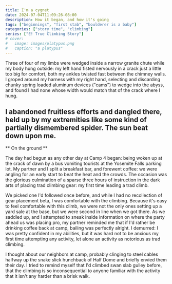 ```yaml
---
title: I'm a cygnet
date: 2024-07-04T11:09:26-08:00
description: How it began, and how it's going
tags: ["beginnings", "first stab", "boulderer is a baby"]
categories: ["story time", "climbing"]
series: ["E! True Climbing Story"]
# cover:
#   image: images/platypus.png
#   caption: "a platypus"
---
```

Three of four of my limbs were wedged inside a narrow granite chute while my body hung outside: my left hand fisted nervously in a crack just a little too big for comfort, both my ankles twisted fast between the chimney walls. I groped around my harness with my right hand, selecting and discarding chunky spring loaded aluminum devices ("cams") to wedge into the abyss, and found I had none whose width would match that of the crack where I hung.

I abandoned fruitless efforts and dangled there, held up by my extremities like some kind of partially dismembered spider. The sun beat down upon me.
---
** On the ground **

The day had begun as any other day at Camp 4 began: being woken up at the crack of dawn by a bus vomiting tourists at the Yosemite Falls parking lot. My partner and I split a breakfast bar, and forewent coffee: we were angling for an early start to beat the heat and the crowds. The occasion was the glorious culmination of a sparse three hours of instruction in the dark arts of placing trad climbing gear: my first time leading a trad climb. 

We picked one I'd followed once before, and while I had no recollection of gear placement beta, I was comfortable with the climbing. Because it's easy to feel comfortable with this climb, we were not the only ones setting up a yard sale at the base, but we were second in line when we got there. As we saddled up, and I attempted to sneak inside information on where the party ahead us was placing pro, my partner reminded me that if I'd rather be drinking coffee back at camp, bailing was perfectly alright. I demurred: I was pretty confident in my abilities, but it was hard not to be anxious my first time attempting any activity, let alone an activity as notorious as trad climbing.

I thought about our neighbors at camp, probably clinging to steel cables halfway up the snake slick hunchback of Half Dome and briefly envied them their day. I tried to remind myself that I'd climbed swan slab gulley before, that the climbing is so inconsequential to anyone familiar with the activity that it isn't any harder than a brisk walk.